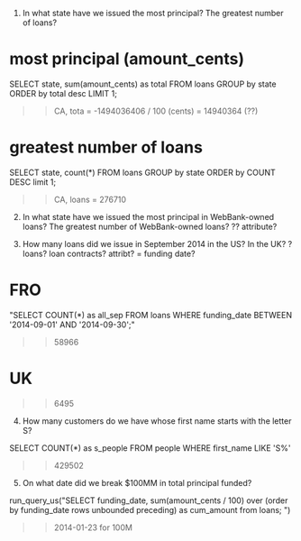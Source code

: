 1.  In what state have we issued the most principal? The greatest number of loans?

# most principal (amount_cents)

SELECT state, sum(amount_cents) as total FROM loans
GROUP by state
ORDER by total desc
LIMIT 1;

>> CA, tota = -1494036406  / 100 (cents) = 14940364 (??)

# greatest number of loans

SELECT state, count(*) FROM loans
GROUP by state
ORDER by COUNT DESC
limit 1;

>> CA, loans = 276710

2. In what state have we issued the most principal in WebBank-owned loans? The greatest number of WebBank-owned loans?
?? attribute?


3. How many loans did we issue in September 2014 in the US? In the UK?
? loans? loan contracts? attribt? = funding date?

# FRO
"SELECT COUNT(*) as all_sep FROM loans
WHERE funding_date BETWEEN '2014-09-01' AND '2014-09-30';"

>> 58966

# UK

>> 6495

4. How many customers do we have whose first name starts with the letter S?

SELECT COUNT(*) as s_people FROM people
WHERE first_name LIKE 'S%' 

>> 429502

5. On what date did we break $100MM in total principal funded?
 

run_query_us("SELECT
    funding_date,
    sum(amount_cents / 100) over (order by funding_date rows unbounded preceding) as cum_amount
from loans;
")
 
>> 2014-01-23 for 100M


